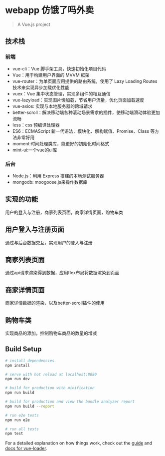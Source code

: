 # webapp 仿饿了吗外卖

> A Vue.js project


## 技术栈
### 前端
* vue-cli：Vue 脚手架工具，快速初始化项目代码
* Vue：用于构建用户界面的 MVVM 框架
* vue-router：为单页面应用提供的路由系统，使用了 Lazy Loading Routes 技术来实现异步加载优化性能
* vuex：Vue 集中状态管理，实现多组件的相互通信
* vue-lazyload：实现图片懒加载，节省用户流量，优化页面加载速度
* vue-axios: 实现与本地服务器的跨域请求
* better-scroll：解决移动端各种滚动场景需求的插件，使移动端滑动体验更加流畅
* less：css 预编译处理器
* ES6：ECMAScript 新一代语法，模块化、解构赋值、Promise、Class 等方法非常好用
* moment:时间处理类库，能更好的初始化时间格式
* mint-ui:一个vue的ui库
### 后台
* Node.js：利用 Express 搭建的本地测试服务器
* mongodb: moogoose.js来操作数据库

## 实现的功能
用户的登入与注册，商家列表页面，商家详情页面，购物车类
## 用户登入与注册页面
通过与后台数据交互，实现用户的登入与注册
## 商家列表页面
通过api请求渲染得到数据，应用flex布局将数据渲染到页面
## 商家详情页面
商家详情数据的渲染，以及better-scroll插件的使用
## 购物车类
实现商品的添加，控制购物车商品的数量的增减
## Build Setup

``` bash
# install dependencies
npm install

# serve with hot reload at localhost:8080
npm run dev

# build for production with minification
npm run build

# build for production and view the bundle analyzer report
npm run build --report

# run e2e tests
npm run e2e

# run all tests
npm test
```

For a detailed explanation on how things work, check out the [guide](http://vuejs-templates.github.io/webpack/) and [docs for vue-loader](http://vuejs.github.io/vue-loader).


